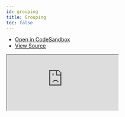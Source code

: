 ```yaml
---
id: grouping
title: Grouping
toc: false
---
```


- [Open in CodeSandbox](https://codesandbox.io/s/github/tannerlinsley/react-table/tree/master/examples/grouping)
- [View Source](https://github.com/tannerlinsley/react-table/tree/master/examples/grouping)

<iframe
  src="https://codesandbox.io/embed/github/tannerlinsley/react-table/tree/master/examples/grouping?autoresize=1&fontsize=14&theme=dark"
  title="tannerlinsley/react-table: grouping"
  sandbox="allow-forms allow-modals allow-popups allow-presentation allow-same-origin allow-scripts"
  style={{
    width: '100%',
    height: '80vh',
    border: '0',
    borderRadius: 8,
    overflow: 'hidden',
    position: 'static',
    zIndex: 0,
  }}
></iframe>
